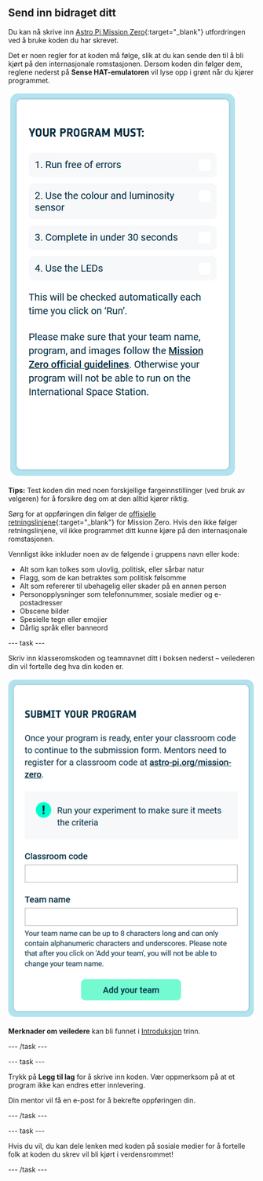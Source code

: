 ## Send inn bidraget ditt

Du kan nå skrive inn [Astro Pi Mission Zero](https://astro-pi.org/mission-zero){:target="_blank"} utfordringen ved å bruke koden du har skrevet.

Det er noen regler for at koden må følge, slik at du kan sende den til å bli kjørt på den internasjonale romstasjonen. Dersom koden din følger dem, reglene nederst på **Sense HAT-emulatoren** vil lyse opp i grønt når du kjører programmet.

![Mission Zero-siden som viser kriteriene som kontrolleres for å komme inn.](images/rules.png)

**Tips:** Test koden din med noen forskjellige fargeinnstillinger (ved bruk av velgeren) for å forsikre deg om at den alltid kjører riktig.

Sørg for at oppføringen din følger de [offisielle retningslinjene](https://astro-pi.org/mission-zero/guidelines){:target="_blank"} for Mission Zero. Hvis den ikke følger retningslinjene, vil ikke programmet ditt kunne kjøre på den internasjonale romstasjonen.

Vennligst ikke inkluder noen av de følgende i gruppens navn eller kode:

+ Alt som kan tolkes som ulovlig, politisk, eller sårbar natur
+ Flagg, som de kan betraktes som politisk følsomme
+ Alt som refererer til ubehagelig eller skader på en annen person
+ Personopplysninger som telefonnummer, sosiale medier og e-postadresser
+ Obscene bilder
+ Spesielle tegn eller emojier
+ Dårlig språk eller banneord

--- task ---

Skriv inn klasseromskoden og teamnavnet ditt i boksen nederst – veilederen din vil fortelle deg hva din koden er.

![Klasseromskode og teamnavn skjema](images/submission.png)

**Merknader om veiledere** kan bli funnet i [Introduksjon](https://projects.raspberrypi.org/no-NO/projects/astro-pi-mission-zero/0) trinn.

--- /task ---

--- task ---

Trykk på **Legg til lag** for å skrive inn koden. Vær oppmerksom på at et program ikke kan endres etter innlevering.

Din mentor vil få en e-post for å bekrefte oppføringen din.

--- /task ---

--- task ---

Hvis du vil, du kan dele lenken med koden på sosiale medier for å fortelle folk at koden du skrev vil bli kjørt i verdensrommet!

--- /task ---
